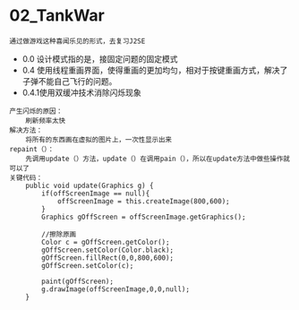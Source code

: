 # 02_TankWar
```
通过做游戏这种喜闻乐见的形式，去复习J2SE
```
* 0.0 设计模式指的是，接固定问题的固定模式
* 0.4 使用线程重画界面，使得重画的更加均匀，相对于按键重画方式，解决了子弹不能自己飞行的问题。
* 0.4.1使用双缓冲技术消除闪烁现象
```
产生闪烁的原因：
    刷新频率太快
解决方法：
    将所有的东西画在虚拟的图片上，一次性显示出来
repaint（）：
    先调用update（）方法，update（）在调用pain（），所以在update方法中做些操作就可以了    
关键代码：
    public void update(Graphics g) {
        if(offScreenImage == null){
            offScreenImage = this.createImage(800,600);
        }
        Graphics gOffScreen = offScreenImage.getGraphics();

        //擦除原画
        Color c = gOffScreen.getColor();
        gOffScreen.setColor(Color.black);
        gOffScreen.fillRect(0,0,800,600);
        gOffScreen.setColor(c);

        paint(gOffScreen);
        g.drawImage(offScreenImage,0,0,null);
    }
```
